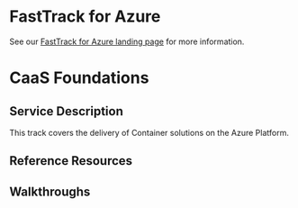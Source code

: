 # FastTrack for Azure

See our [FastTrack for Azure landing page](https://github.com/Azure/FastTrackForAzure) for more information.


# CaaS Foundations 

## Service Description
This track covers the delivery of Container solutions on the Azure Platform.

## Reference Resources


    
## Walkthroughs

